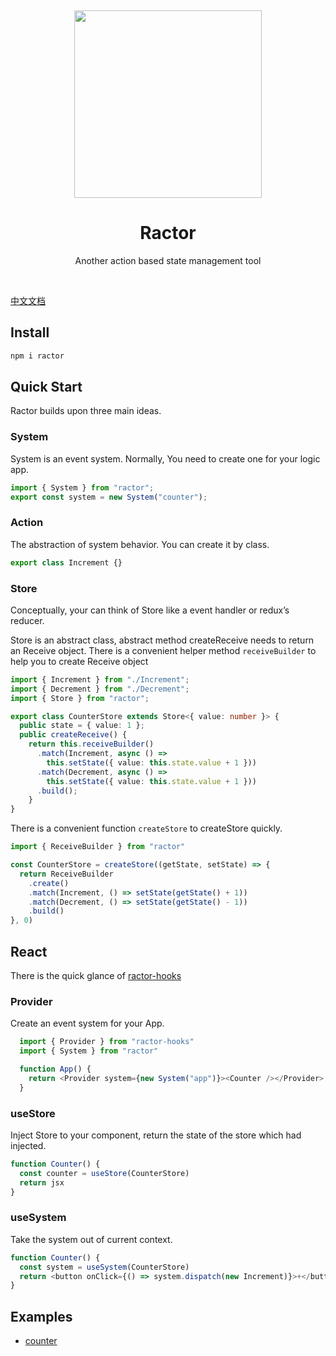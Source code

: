 <p>&nbsp;</p>
<p align='center'>
  <img src="http://pkc0dr4sb.bkt.clouddn.com/ractor_shadow@1000px.png" width="300" />
</p>
<h1 align="center">Ractor</h1>
<p align='center'>Another action based state management tool</p>
<p>&nbsp;</p>

[中文文档](https://github.com/FE-Ractor/ractor/blob/master/readme.cn.md)

## Install

```sh
npm i ractor
```

## Quick Start

Ractor builds upon three main ideas.

### System

System is an event system. Normally, You need to create one for your logic app.

```ts
import { System } from "ractor";
export const system = new System("counter");
```

### Action

The abstraction of system behavior. You can create it by class.

```ts
export class Increment {}
```

### Store

Conceptually, your can think of Store like a event handler or redux’s reducer.

Store is an abstract class, abstract method createReceive needs to return an Receive object. There is a convenient helper method `receiveBuilder` to help you to create Receive object

```ts
import { Increment } from "./Increment";
import { Decrement } from "./Decrement";
import { Store } from "ractor";

export class CounterStore extends Store<{ value: number }> {
  public state = { value: 1 };
  public createReceive() {
    return this.receiveBuilder()
      .match(Increment, async () =>
        this.setState({ value: this.state.value + 1 }))
      .match(Decrement, async () =>
        this.setState({ value: this.state.value + 1 }))
      .build();
    }
}
```

There is a convenient function `createStore` to createStore quickly.

```ts
import { ReceiveBuilder } from "ractor"

const CounterStore = createStore((getState, setState) => {
  return ReceiveBuilder
    .create()
    .match(Increment, () => setState(getState() + 1))
    .match(Decrement, () => setState(getState() - 1))
    .build()
}, 0)
```

## React

There is the quick glance of [ractor-hooks](https://github.com/huangbinjie/ractor-hooks)

### Provider

Create an event system for your App.

```ts
  import { Provider } from "ractor-hooks"
  import { System } from "ractor"

  function App() {
    return <Provider system={new System("app")}><Counter /></Provider>
  }
```

### useStore

Inject Store to your component, return the state of the store which had injected.

```ts
function Counter() {
  const counter = useStore(CounterStore)
  return jsx
}
```

### useSystem

Take the system out of current context.

```ts
function Counter() {
  const system = useSystem(CounterStore)
  return <button onClick={() => system.dispatch(new Increment)}>+</button>
}
```

## Examples

+ [counter](https://stackblitz.com/edit/ractor-hooks)
